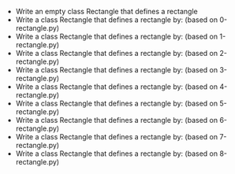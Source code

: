* Write an empty class Rectangle that defines a rectangle
* Write a class Rectangle that defines a rectangle by: (based on 0-rectangle.py)
* Write a class Rectangle that defines a rectangle by: (based on 1-rectangle.py)
* Write a class Rectangle that defines a rectangle by: (based on 2-rectangle.py)
* Write a class Rectangle that defines a rectangle by: (based on 3-rectangle.py)
* Write a class Rectangle that defines a rectangle by: (based on 4-rectangle.py)
* Write a class Rectangle that defines a rectangle by: (based on 5-rectangle.py)
* Write a class Rectangle that defines a rectangle by: (based on 6-rectangle.py)
* Write a class Rectangle that defines a rectangle by: (based on 7-rectangle.py)
* Write a class Rectangle that defines a rectangle by: (based on 8-rectangle.py)
